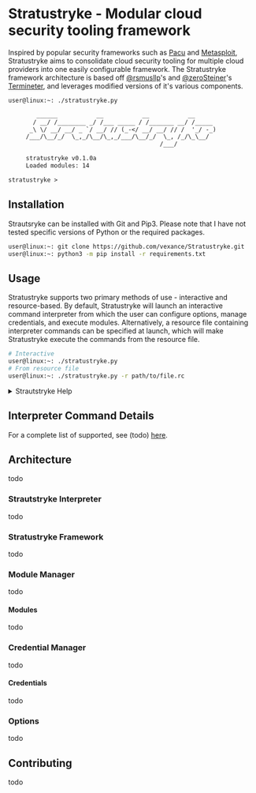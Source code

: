 Stratustryke - Modular cloud security tooling framework
======================================================

Inspired by popular security frameworks such as [Pacu](https://github.com/RhinoSecurityLabs/pacu) and [Metasploit](https://github.com/rapid7/metasploit-framework), Stratustryke aims to consolidate cloud security tooling for multiple cloud providers into one easily configurable framework. The Stratustryke framework architecture is based off [@rsmusllp](https://github.com/rsmusllp)'s and [@zeroSteiner](https://github.com/zeroSteiner)'s [Termineter](https://github.com/rsmusllp/termineter), and leverages modified versions of it's various components.

~~~txt
user@linux:~: ./stratustryke.py             

        ______           __           __           __           
       / __/ /________ _/ /___ _____ / /_______ __/ /_____      
      _\ \/ __/ __/ _ `/ __/ // (_-</ __/ __/ // /  '_/ -_)     
     /___/\__/_/  \_,_/\__/\_,_/___/\__/_/  \_, /_/\_\__/      
                                           /___/                

     stratustryke v0.1.0a
     Loaded modules: 14

stratustryke > 
~~~

## Installation 

Strautsryke can be installed with Git and Pip3. Please note that I have not tested specific versions of Python or the required packages.

~~~bash
user@linux:~: git clone https://github.com/vexance/Stratustryke.git
user@linux:~: python3 -m pip install -r requirements.txt
~~~

## Usage

Stratustryke supports two primary methods of use - interactive and resource-based. By default, Stratustryke will launch an interactive command interpreter from which the user can configure options, manage credentials, and execute modules. Alternatively, a resource file containing interpreter commands can be specified at launch, which will make Stratustryke execute the commands from the resource file.

~~~bash
# Interactive
user@linux:~: ./stratustryke.py
# From resource file
user@linux:~: ./stratustryke.py -r path/to/file.rc
~~~

<details>
  <summary>Strautstryke Help</summary>

~~~
user@linux:~: ./stratustryke.py --help      
usage: stratustryke.py [-h] [-v] [-L {DEBUG,INFO,WARNING,ERROR,CRITICAL}] [-r RESOURCE_FILE]

Straustryke: modular cloud security framework

options:
  -h, --help            show this help message and exit
  -v, --version         show program's version number and exit
  -L {DEBUG,INFO,WARNING,ERROR,CRITICAL}, --log {DEBUG,INFO,WARNING,ERROR,CRITICAL}
                        set the logging level
  -r RESOURCE_FILE, --rc-file RESOURCE_FILE
                        execute a resource file
~~~

</details>

## Interpreter Command Details
For a complete list of supported, see (todo) [here](./commands.md).

## Architecture
todo

### Strautstryke Interpreter
todo

### Stratustryke Framework
todo

### Module Manager
todo

#### Modules
todo

### Credential Manager
todo

#### Credentials
todo

### Options
todo

## Contributing
todo
